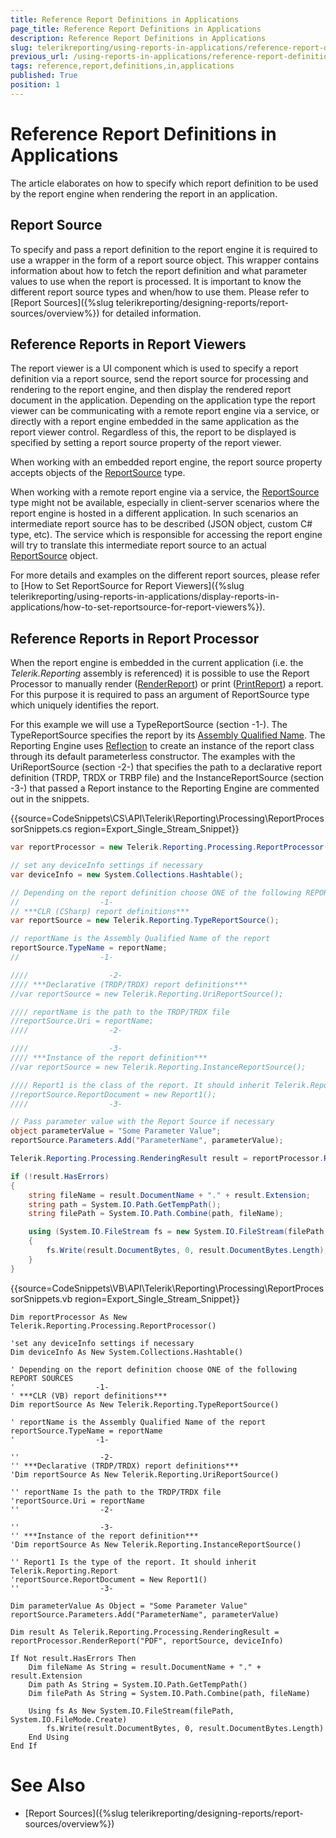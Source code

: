 ```yaml
---
title: Reference Report Definitions in Applications
page_title: Reference Report Definitions in Applications 
description: Reference Report Definitions in Applications
slug: telerikreporting/using-reports-in-applications/reference-report-definitions-in-applications
previous_url: /using-reports-in-applications/reference-report-definitions-in-applications
tags: reference,report,definitions,in,applications
published: True
position: 1
---
```


# Reference Report Definitions in Applications

The article elaborates on how to specify which report definition to be used by the report engine when rendering the report in an application. 

## Report Source

To specify and pass a report definition to the report engine it is required to use a wrapper in the form of a report source object. This wrapper contains information about how to fetch the report definition and what parameter values to use when the report is processed. It is important to know the different report source types and when/how to use them. Please refer to [Report Sources]({%slug telerikreporting/designing-reports/report-sources/overview%}) for detailed information. 

## Reference Reports in Report Viewers

The report viewer is a UI component which is used to specify a report definition via a report source, send the report source for processing and rendering to the report engine, and then display the rendered report document in the application. Depending on the application type the report viewer can be communicating with a remote report engine via a service, or directly with a report engine embedded in the same application as the report viewer control. Regardless of this, the report to be displayed is specified by setting a report source property of the report viewer. 

When working with an embedded report engine, the report source property accepts objects of the [ReportSource](/reporting/api/Telerik.Reporting.ReportSource) type. 

When working with a remote report engine via a service, the [ReportSource](/reporting/api/Telerik.Reporting.ReportSource) type might not be available, especially in client-server scenarios where the report engine is hosted in a different application. In such scenarios an intermediate report source has to be described (JSON object, custom C# type, etc). The service which is responsible for accessing the report engine will try to translate this intermediate report source to an actual [ReportSource](/reporting/api/Telerik.Reporting.ReportSource) object. 

For more details and examples on the different report sources, please refer to [How to Set ReportSource for Report Viewers]({%slug telerikreporting/using-reports-in-applications/display-reports-in-applications/how-to-set-reportsource-for-report-viewers%}). 

## Reference Reports in Report Processor

When the report engine is embedded in the current application (i.e. the *Telerik.Reporting* assembly is referenced) it is possible to use the Report Processor to manually render ([RenderReport](/reporting/api/Telerik.Reporting.Processing.ReportProcessor#Telerik_Reporting_Processing_ReportProcessor_RenderReport_System_String_Telerik_Reporting_ReportSource_System_Collections_Hashtable_)) or print ([PrintReport](/reporting/api/Telerik.Reporting.Processing.ReportProcessor#Telerik_Reporting_Processing_ReportProcessor_PrintReport_Telerik_Reporting_ReportSource_System_Drawing_Printing_PrinterSettings_)) a report. For this purpose it is required to pass an argument of ReportSource type which uniquely identifies the report. 

For this example we will use a TypeReportSource (section -1-). The TypeReportSource specifies the report by its [Assembly Qualified Name](https://docs.microsoft.com/en-us/dotnet/api/system.type.assemblyqualifiedname). The Reporting Engine uses [Reflection](https://docs.microsoft.com/en-us/dotnet/api/system.reflection) to create an instance of the report class through its default parameterless constructor. 
The examples with the UriReportSource (section -2-) that specifies the path to a declarative report definition (TRDP, TRDX or TRBP file) and the InstanceReportSource (section -3-) that passed a Report instance to the Reporting Engine are commented out in the snippets.

{{source=CodeSnippets\CS\API\Telerik\Reporting\Processing\ReportProcessorSnippets.cs region=Export_Single_Stream_Snippet}}
````C#
var reportProcessor = new Telerik.Reporting.Processing.ReportProcessor();

// set any deviceInfo settings if necessary
var deviceInfo = new System.Collections.Hashtable();

// Depending on the report definition choose ONE of the following REPORT SOURCES
//                  -1-
// ***CLR (CSharp) report definitions***
var reportSource = new Telerik.Reporting.TypeReportSource();

// reportName is the Assembly Qualified Name of the report
reportSource.TypeName = reportName;
//                  -1-

////                  -2-
//// ***Declarative (TRDP/TRDX) report definitions***
//var reportSource = new Telerik.Reporting.UriReportSource();

//// reportName is the path to the TRDP/TRDX file
//reportSource.Uri = reportName;
////                  -2-

////                  -3-
//// ***Instance of the report definition***
//var reportSource = new Telerik.Reporting.InstanceReportSource();

//// Report1 is the class of the report. It should inherit Telerik.Reporting.Report class
//reportSource.ReportDocument = new Report1();
////                  -3-

// Pass parameter value with the Report Source if necessary
object parameterValue = "Some Parameter Value";
reportSource.Parameters.Add("ParameterName", parameterValue);

Telerik.Reporting.Processing.RenderingResult result = reportProcessor.RenderReport("PDF", reportSource, deviceInfo);

if (!result.HasErrors)
{
    string fileName = result.DocumentName + "." + result.Extension;
    string path = System.IO.Path.GetTempPath();
    string filePath = System.IO.Path.Combine(path, fileName);

    using (System.IO.FileStream fs = new System.IO.FileStream(filePath, System.IO.FileMode.Create))
    {
        fs.Write(result.DocumentBytes, 0, result.DocumentBytes.Length);
    }
}
````
{{source=CodeSnippets\VB\API\Telerik\Reporting\Processing\ReportProcessorSnippets.vb region=Export_Single_Stream_Snippet}}
````VB
Dim reportProcessor As New Telerik.Reporting.Processing.ReportProcessor()

'set any deviceInfo settings if necessary
Dim deviceInfo As New System.Collections.Hashtable()

' Depending on the report definition choose ONE of the following REPORT SOURCES
'                  -1-
' ***CLR (VB) report definitions***
Dim reportSource As New Telerik.Reporting.TypeReportSource()

' reportName is the Assembly Qualified Name of the report
reportSource.TypeName = reportName
'                  -1-

''                  -2-
'' ***Declarative (TRDP/TRDX) report definitions***
'Dim reportSource As New Telerik.Reporting.UriReportSource()

'' reportName Is the path to the TRDP/TRDX file
'reportSource.Uri = reportName
''                  -2-

''                  -3-
'' ***Instance of the report definition***
'Dim reportSource As New Telerik.Reporting.InstanceReportSource()

'' Report1 Is the type of the report. It should inherit Telerik.Reporting.Report
'reportSource.ReportDocument = New Report1()
''                  -3-

Dim parameterValue As Object = "Some Parameter Value"
reportSource.Parameters.Add("ParameterName", parameterValue)

Dim result As Telerik.Reporting.Processing.RenderingResult = reportProcessor.RenderReport("PDF", reportSource, deviceInfo)

If Not result.HasErrors Then
    Dim fileName As String = result.DocumentName + "." + result.Extension
    Dim path As String = System.IO.Path.GetTempPath()
    Dim filePath As String = System.IO.Path.Combine(path, fileName)

    Using fs As New System.IO.FileStream(filePath, System.IO.FileMode.Create)
        fs.Write(result.DocumentBytes, 0, result.DocumentBytes.Length)
    End Using
End If
````


# See Also

* [Report Sources]({%slug telerikreporting/designing-reports/report-sources/overview%})
